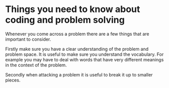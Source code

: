 # Things you need to know about coding and problem solving

Whenever you come across a problem there are a few things that are important to consider.

Firstly make sure you have a clear understanding of the problem and problem space.
It is useful to make sure you understand the vocabulary. For example you may have to deal with words
that have very different meanings in the context of the problem.

Secondly when attacking a problem it is useful to break it up to smaller pieces.
